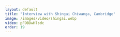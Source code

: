 ```yaml
---
layout: default
title: "Interview with Shingai Chiwanga, Cambridge"
image: /images/video/shingai.webp
video: pFOBDwHlsdc
order: 19
---
```

